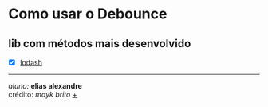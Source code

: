 # Como usar o Debounce

## lib com métodos mais desenvolvido

- [x] [lodash](https://lodash.com/docs/4.17.15#debounce)

---

_aluno:_ **elias alexandre** \
crédito: _mayk brito_ [+](https://gist.github.com/maykbrito/50bb202deb977ec51a89efb00a9774f5)
